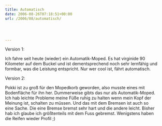 ```yaml
---
title: Automatisch
date: 2006-08-26T07:18:51+00:00
url: /2006/08/automatisch/




---
```

Version 1:

Ich fahre seit heute (wieder) ein Automatik-Moped. Es hat virginide 90 Kilometer auf dem Buckel und ist dementsprechend noch sehr lernfähig und formbar, was die Leistung entspricht. Nur wer cool ist, fährt automatisch.

Version 2:

Pokki ist zu groß für den Mopedkorb geworden, also musste eines mit Bodenfläche für ihn her. Dummerweise gibts das nur als Automatik-Moped. Ich hab leichte Probleme meine Füße ruhig zu halten wenn mein Kopf der Meinung ist, schalten zu müssen. Und das mit dem Bremsen ist auch so eine Sache. Die eine Bremse bremst sehr hart und die andere leicht. Bisher hab ich glaube ich größtenteils mit dem Fuss gebremst. Wenigstens haben die Reifen wieder Profil ;)
